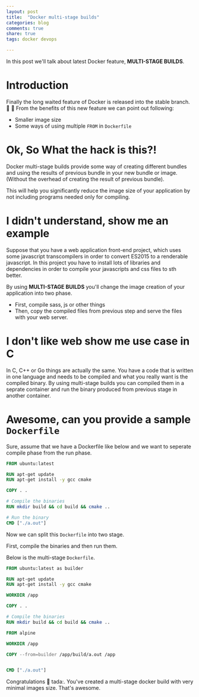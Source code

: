 ```yaml
---
layout: post
title:  "Docker multi-stage builds"
categories: blog
comments: true
share: true
tags: docker devops

---
```


In this post we'll talk about latest Docker feature, **MULTI-STAGE BUILDS**.

# Introduction

Finally the long waited feature of Docker is released into the stable branch. 
:tada: :tada: From the benefits of this new feature we can point out following:

* Smaller image size
* Some ways of using multiple ```FROM``` in ```Dockerfile```


# Ok, So What the hack is this?!

Docker multi-stage builds provide some way of creating different bundles 
and using the results of previous bundle in your new bundle or image. (Without
the overhead of creating the result of previous bundle).

This will help you significantly reduce the image size of your application
by not including programs needed only for compiling.

# I didn't understand, show me an example

Suppose that you have a web application front-end project, which uses
some javascript transcompilers in order to convert ES2015 to a renderable 
javascript. In this project you have to install lots of libraries and 
dependencies in order to compile your javascripts and css files to sth better.

By using **MULTI-STAGE BUILDS** you'll change the image creation of your 
application into two phase.

* First, compile sass, js or other things
* Then, copy the compiled files from previous step and serve the files with 
your web server.

# I don't like web show me use case in C

In C, C++ or Go things are actually the same. You have a code that is written
in one language and needs to be compiled and what you really want is the
compiled binary. By using multi-stage builds you can compiled them in a seprate
container and run the binary produced from previous stage in another container.

# Awesome, can you provide a sample ```Dockerfile```

Sure, assume that we have a Dockerfile like below and we want to seperate 
compile phase from the run phase.

```Dockerfile
FROM ubuntu:latest

RUN apt-get update
RUN apt-get install -y gcc cmake

COPY . .

# Compile the binaries
RUN mkdir build && cd build && cmake ..

# Run the binary
CMD ["./a.out"]
```

Now we can split this ```Dockerfile``` into two stage.

First, compile the binaries and then run them.

Below is the multi-stage ```Dockerfile```.

```Dockerfile
FROM ubuntu:latest as builder

RUN apt-get update
RUN apt-get install -y gcc cmake

WORKDIR /app

COPY . .

# Compile the binaries
RUN mkdir build && cd build && cmake ..

FROM alpine

WORKDIR /app

COPY --from=builder /app/build/a.out /app


CMD ["./a.out"]
```

Congratulations :tada: tada:. You've created a multi-stage docker build
with very minimal images size. That's awesome.


